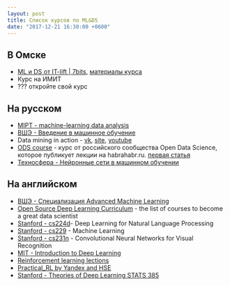 ```yaml
---
layout: post
title: Список курсов по ML&DS
date: "2017-12-21 16:30:00 +0600"
---
```


## В Омске

- [ML и DS от IT-lift \| 7bits](http://courses.itlft.ru/data-science), [материалы курса](https://github.com/7bits/ml-course-7bits)
- Курс на ИМИТ
- ??? откройте свой курс

## На русском

- [MIPT - machine-learning data analysis](https://www.coursera.org/specializations/machine-learning-data-analysis)
- [ВШЭ - Введение в машинное обучение](https://www.coursera.org/learn/vvedenie-mashinnoe-obuchenie/home)
- Data mining in action - [vk](https://vk.com/data_mining_in_action), [site](http://datamininginaction.ru/), [youtube](https://www.youtube.com/channel/UCop3CelRVvrchG5lsPyxvHg)
- [ODS course](https://github.com/Yorko/mlcourse_open) - курс от российского сообщества Open Data Science, которое публикует лекции на habrahabr.ru. [первая статья](https://habrahabr.ru/company/ods/blog/344044/)
- [Техносфера - Нейронные сети в машинном обучении](https://sphere.mail.ru/curriculum/program/discipline/120/)

## На английском

- [ВШЭ - Специализация Advanced Machine Learning](https://www.coursera.org/specializations/aml)
- [Open Source Deep Learning Curriculum](http://www.deeplearningweekly.com/blog/open-source-deep-learning-curriculum) - the list of courses to become a great data scientist
- [Stanford - cs224d](http://cs224d.stanford.edu/syllabus.html)- Deep Learning for Natural Language Processing
- [Stanford - cs229](http://cs229.stanford.edu/materials.html) - Machine Learning
- [Stanford - cs231n](http://cs231n.stanford.edu/) - Convolutional Neural Networks for Visual Recognition
- [MIT - Introduction to Deep Learning](http://introtodeeplearning.com/index.html)
- [Reinforcement learning lections](https://sites.google.com/view/deep-rl-bootcamp/lectures)
- [Practical_RL by Yandex and HSE](https://github.com/yandexdataschool/Practical_RL)
- [Stanford - Theories of Deep Learning STATS 385](https://stats385.github.io)